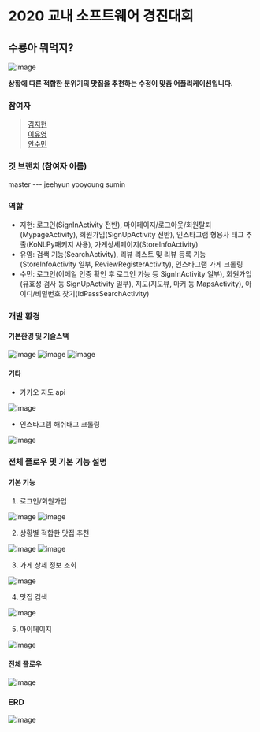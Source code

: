 # 2020 교내 소프트웨어 경진대회

## 수룡아 뭐먹지?

![image](https://user-images.githubusercontent.com/57944099/90314670-55ea0800-df50-11ea-804c-3f27247e4e1a.png)

**상황에 따른 적합한 분위기의 맛집을 추천하는 수정이 맞춤 어플리케이션입니다.**

### 참여자
> [김지현](https://github.com/JEEHYUNEE) <br>
> [이유영](https://github.com/dldbdud314) <br>
> [안수민](https://github.com/ahnsumin)

### 깃 브랜치 (참여자 이름)
master --- jeehyun yooyoung sumin

### 역할
- 지현: 로그인(SignInActivity 전반), 마이페이지/로그아웃/회원탈퇴(MypageActivity), 회원가입(SignUpActivity 전반), 인스타그램 형용사 태그 추출(KoNLPy패키지 사용), 가게상세페이지(StoreInfoActivity)
- 유영: 검색 기능(SearchActivity), 리뷰 리스트 및 리뷰 등록 기능(StoreInfoActivity 일부, ReviewRegisterActivity), 인스타그램 가게 크롤링
- 수민: 로그인(이메일 인증 확인 후 로그인 가능 등 SignInActivity 일부), 회원가입(유효성 검사 등 SignUpActivity 일부), 지도(지도뷰, 마커 등 MapsActivity), 아이디/비밀번호 찾기(IdPassSearchActivity)

### 개발 환경
#### 기본환경 및 기술스택

![image](https://user-images.githubusercontent.com/57944099/90315048-2ee10580-df53-11ea-967f-414e436179d2.png)
![image](https://user-images.githubusercontent.com/57944099/90315057-402a1200-df53-11ea-839e-004c886b46f7.png)
![image](https://user-images.githubusercontent.com/57944099/90315065-50da8800-df53-11ea-959b-e7550fec40ef.png)

#### 기타
- 카카오 지도 api

![image](https://user-images.githubusercontent.com/57944099/90315192-6b613100-df54-11ea-801e-e9b81326eb90.png)

- 인스타그램 해쉬태그 크롤링

![image](https://user-images.githubusercontent.com/57944099/90315247-db6fb700-df54-11ea-9e40-2bf8a38e2b62.png)

### 전체 플로우 및 기본 기능 설명

#### 기본 기능
1. 로그인/회원가입

![image](https://user-images.githubusercontent.com/57944099/91684522-c5880600-eb92-11ea-8617-362c431a2bcd.png)
![image](https://user-images.githubusercontent.com/57944099/91684538-ca4cba00-eb92-11ea-9bd7-09da041b427e.png)

2. 상황별 적합한 맛집 추천

![image](https://user-images.githubusercontent.com/57944099/91684556-d89ad600-eb92-11ea-853a-ce76a13971ce.png)
![image](https://user-images.githubusercontent.com/57944099/91684567-dd5f8a00-eb92-11ea-8269-46f67dbcd896.png)

3. 가게 상세 정보 조회

![image](https://user-images.githubusercontent.com/57944099/91684600-ecded300-eb92-11ea-86e0-2c74a0375609.png)

4. 맛집 검색

![image](https://user-images.githubusercontent.com/57944099/91684633-fe27df80-eb92-11ea-9577-c2d108f27246.png)

5. 마이페이지

![image](https://user-images.githubusercontent.com/57944099/91684657-0aac3800-eb93-11ea-923d-51dd53e0f421.png)

#### 전체 플로우
![image](https://user-images.githubusercontent.com/57944099/91018482-9d485680-e62a-11ea-90fa-e4941cac981e.png)

### ERD
![image](https://user-images.githubusercontent.com/57944099/91018011-f663ba80-e629-11ea-9c87-509427ace96f.png)
